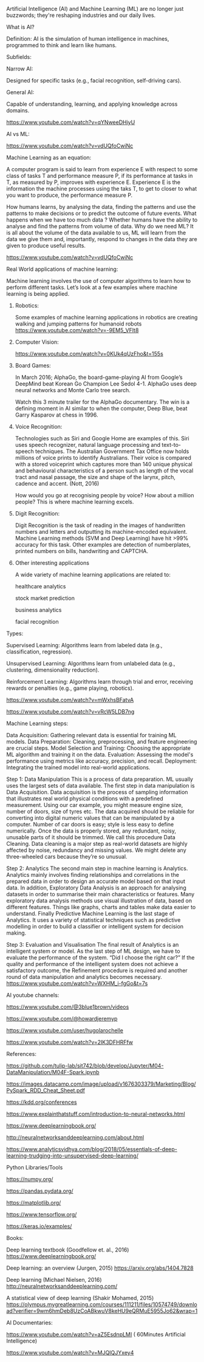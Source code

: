 Artificial Intelligence (AI) and Machine Learning (ML) are no longer just buzzwords; they're reshaping industries and our daily lives.

What is AI?

Definition: AI is the simulation of human intelligence in machines, programmed to think and learn like humans.

Subfields:

Narrow AI:

  Designed for specific tasks (e.g., facial recognition, self-driving cars).
  
General AI: 

  Capable of understanding, learning, and applying knowledge across domains.

  https://www.youtube.com/watch?v=qYNweeDHiyU

AI vs ML:

  https://www.youtube.com/watch?v=vdUQfoCwiNc

Machine Learning as an equation:

  A computer program is said to learn from experience E with respect to some class of tasks T 
  and performance measure P, if its performance at tasks in T, as measured by P, improves with experience E.
  Experience E is the information the machine processes using the taks T, 
  to get to closer to what you want to produce, the performance measure P.

  How humans learns, by analysing the data, finding the patterns and use 
  the patterns to make decisions or to predict the outcome of future events.
  What happens when we have too much data ?
  Whether humans have the ability to analyse and find the patterns from volume of data.
  Why do we need ML? 
    It is all about the volume of the data available to us,
    ML will learn from the data we give them and, importantly, respond to changes in the data they are given to produce useful results.

  https://www.youtube.com/watch?v=vdUQfoCwiNc

Real World applications of machine learning:

Machine learning involves the use of computer algorithms to learn how to perform different tasks.
Let’s look at a few examples where machine learning is being applied.

  1) Robotics:
     
      Some examples of machine learning applications in robotics are creating walking and jumping patterns for humanoid robots 
      https://www.youtube.com/watch?v=-9EM5_VFlt8

  2)  Computer Vision:
      
      https://www.youtube.com/watch?v=0KUk4qUzFho&t=155s

  3)  Board Games:
     
      In March 2016; AlphaGo, the board-game-playing AI from Google’s DeepMind beat Korean Go Champion Lee Sedol 4-1. 
      AlphaGo uses deep neural networks and Monte Carlo tree search.

      Watch this 3 minute trailer for the AlphaGo documentary. 
      The win is a defining moment in AI similar to when the computer, Deep Blue, beat Garry Kasparov at chess in 1996.

  4)  Voice Recognition:
     
      Technologies such as Siri and Google Home are examples of this. Siri uses speech recognizer, 
      natural language processing and text-to-speech techniques.
      The Australian Government Tax Office now holds millions of voice prints to identify Australians.
      Their voice is compared with a stored voiceprint which captures more than 140 unique physical and 
      behavioural characteristics of a person such as length of the vocal tract and nasal passage, 
      the size and shape of the larynx, pitch, cadence and accent. (Nott, 2016)
      
      How would you go at recognising people by voice? How about a million people? This is where machine learning excels.

  5)  Digit Recognition:

      Digit Recognition is the task of reading in the images of handwritten numbers and letters and 
      outputting its machine-encoded equivalent. Machine Learning methods (SVM and Deep Learning) have hit >99% accuracy for this task.
      Other examples are detection of numberplates, printed numbers on bills, handwriting and CAPTCHA.

  6)  Other interesting applications
     
      A wide variety of machine learning applications are related to:

      healthcare analytics
      
      stock market prediction
      
      business analytics
      
      facial recognition

Types:

Supervised Learning: Algorithms learn from labeled data (e.g., classification, regression).

Unsupervised Learning: Algorithms learn from unlabeled data (e.g., clustering, dimensionality reduction).

Reinforcement Learning: Algorithms learn through trial and error, receiving rewards or penalties (e.g., game playing, robotics).

  https://www.youtube.com/watch?v=mWxhsBFatvA
  
  https://www.youtube.com/watch?v=vRcW5LDB7ng

Machine Learning steps:

Data Acquisition: Gathering relevant data is essential for training ML models.
Data Preparation: Cleaning, preprocessing, and feature engineering are crucial steps.
Model Selection and Training: Choosing the appropriate ML algorithm and training it on the data.
Evaluation: Assessing the model's performance using metrics like accuracy, precision, and recall.
Deployment: Integrating the trained model into real-world applications.

  Step 1: Data Manipulation
    This is a process of data preparation. ML usually uses the largest sets of data available.
    The first step in data manipulation is Data Acquisition. 
    Data acquisition is the process of sampling information that illustrates real world physical conditions with a predefined measurement. 
    Using our car example, you might measure engine size, number of doors, size of tyres etc.
    The data acquired should be reliable for converting into digital numeric values that can be manipulated by a computer. 
    Number of car doors is easy; style is less easy to define numerically.
    Once the data is properly stored, any redundant, noisy, unusable parts of it should be trimmed. 
    We call this procedure Data Cleaning. Data cleaning is a major step as real-world datasets are highly affected by noise, 
    redundancy and missing values. We might delete any three-wheeled cars because they’re so unusual.

  Step 2: Analytics
    The second main step in machine learning is Analytics. Analytics mainly involves finding relationships and 
    correlations in the prepared data in order to design an accurate model based on that input data.
    In addition, Exploratory Data Analysis is an approach for analysing datasets in order to summarise their main characteristics or features. 
    Many exploratory data analysis methods use visual illustration of data, based on different features. Things like graphs, charts and 
    tables make data easier to understand.
    Finally Predictive Machine Learning is the last stage of Analytics. 
    It uses a variety of statistical techniques such as predictive modelling in order to build a classifier or 
    intelligent system for decision making.
  
  Step 3: Evaluation and Visualisation
    The final result of Analytics is an intelligent system or model. As the last step of ML design, we have to evaluate the performance of the system. 
    “Did I choose the right car?”
    If the quality and performance of the intelligent system does not achieve a satisfactory outcome, 
    the Refinement procedure is required and another round of data manipulation and analytics becomes necessary.
    https://www.youtube.com/watch?v=WXHM_i-fgGo&t=7s


AI youtube channels:

https://www.youtube.com/@3blue1brown/videos

https://www.youtube.com/@howardjeremyp

https://www.youtube.com/user/hugolarochelle

https://www.youtube.com/watch?v=2IK3DFHRFfw


References:

https://github.com/tulip-lab/sit742/blob/develop/Jupyter/M04-DataManipulation/M04F-Spark.ipynb

https://images.datacamp.com/image/upload/v1676303379/Marketing/Blog/PySpark_RDD_Cheat_Sheet.pdf

https://kdd.org/conferences

https://www.explainthatstuff.com/introduction-to-neural-networks.html

https://www.deeplearningbook.org/

http://neuralnetworksanddeeplearning.com/about.html

https://www.analyticsvidhya.com/blog/2018/05/essentials-of-deep-learning-trudging-into-unsupervised-deep-learning/


Python Libraries/Tools

https://numpy.org/

https://pandas.pydata.org/

https://matplotlib.org/

https://www.tensorflow.org/

https://keras.io/examples/


Books:

Deep learning textbook (Goodfellow et. al., 2016) https://www.deeplearningbook.org/

Deep learning: an overview (Jurgen, 2015) https://arxiv.org/abs/1404.7828

Deep learning (Michael Nielsen, 2016) http://neuralnetworksanddeeplearning.com/

A statistical view of deep learning (Shakir Mohamed, 2015) https://olympus.mygreatlearning.com/courses/111211/files/10574749/download?verifier=9wm6hmDeb8UzCoABkwuV8keHU9eQRMuE5955Jo62&wrap=1

AI Documentaries:

https://www.youtube.com/watch?v=aZ5EsdnpLMI ( 60Minutes Artificial Intelligence)

https://www.youtube.com/watch?v=MJQIQJYxey4

